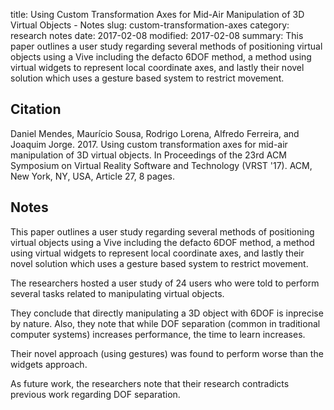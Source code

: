 title: Using Custom Transformation Axes for Mid-Air Manipulation of 3D Virtual Objects - Notes
slug: custom-transformation-axes
category: research notes
date: 2017-02-08
modified: 2017-02-08
summary: This paper outlines a user study regarding several methods of positioning virtual objects using a Vive including the defacto 6DOF method, a method using virtual widgets to represent local coordinate axes, and lastly their novel solution which uses a gesture based system to restrict movement.

## Citation

Daniel Mendes, Maurício Sousa, Rodrigo Lorena, Alfredo Ferreira, and Joaquim Jorge. 2017. Using custom transformation axes for mid-air manipulation of 3D virtual objects. In Proceedings of the 23rd ACM Symposium on Virtual Reality Software and Technology (VRST '17). ACM, New York, NY, USA, Article 27, 8 pages.

## Notes

This paper outlines a user study regarding several methods of positioning virtual objects using a Vive including the defacto 6DOF method, a method using virtual widgets to represent local coordinate axes, and lastly their novel solution which uses a gesture based system to restrict movement.

The researchers hosted a user study of 24 users who were told to perform several tasks related to manipulating virtual objects.

They conclude that directly manipulating a 3D object with 6DOF is inprecise by nature. Also, they note that while DOF separation (common in traditional computer systems) increases performance, the time to learn increases.

Their novel approach (using gestures) was found to perform worse than the widgets approach. 

As future work, the researchers note that their research contradicts previous work regarding DOF separation. 

